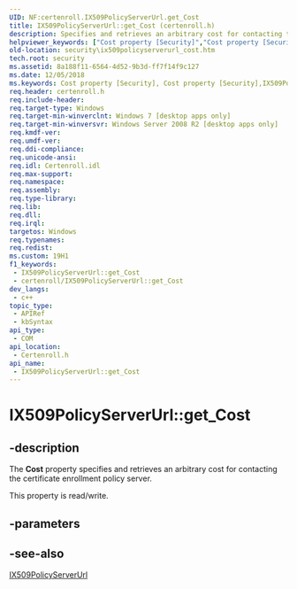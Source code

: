 ```yaml
---
UID: NF:certenroll.IX509PolicyServerUrl.get_Cost
title: IX509PolicyServerUrl::get_Cost (certenroll.h)
description: Specifies and retrieves an arbitrary cost for contacting the certificate enrollment policy server.
helpviewer_keywords: ["Cost property [Security]","Cost property [Security]","IX509PolicyServerUrl interface","IX509PolicyServerUrl interface [Security]","Cost property","IX509PolicyServerUrl.Cost","IX509PolicyServerUrl.get_Cost","IX509PolicyServerUrl::Cost","IX509PolicyServerUrl::get_Cost","IX509PolicyServerUrl::put_Cost","certenroll/IX509PolicyServerUrl::Cost","certenroll/IX509PolicyServerUrl::get_Cost","certenroll/IX509PolicyServerUrl::put_Cost","get_Cost","security.ix509policyserverurl_cost"]
old-location: security\ix509policyserverurl_cost.htm
tech.root: security
ms.assetid: 8a188f11-6564-4d52-9b3d-ff7f14f9c127
ms.date: 12/05/2018
ms.keywords: Cost property [Security], Cost property [Security],IX509PolicyServerUrl interface, IX509PolicyServerUrl interface [Security],Cost property, IX509PolicyServerUrl.Cost, IX509PolicyServerUrl.get_Cost, IX509PolicyServerUrl::Cost, IX509PolicyServerUrl::get_Cost, IX509PolicyServerUrl::put_Cost, certenroll/IX509PolicyServerUrl::Cost, certenroll/IX509PolicyServerUrl::get_Cost, certenroll/IX509PolicyServerUrl::put_Cost, get_Cost, security.ix509policyserverurl_cost
req.header: certenroll.h
req.include-header: 
req.target-type: Windows
req.target-min-winverclnt: Windows 7 [desktop apps only]
req.target-min-winversvr: Windows Server 2008 R2 [desktop apps only]
req.kmdf-ver: 
req.umdf-ver: 
req.ddi-compliance: 
req.unicode-ansi: 
req.idl: Certenroll.idl
req.max-support: 
req.namespace: 
req.assembly: 
req.type-library: 
req.lib: 
req.dll: 
req.irql: 
targetos: Windows
req.typenames: 
req.redist: 
ms.custom: 19H1
f1_keywords:
 - IX509PolicyServerUrl::get_Cost
 - certenroll/IX509PolicyServerUrl::get_Cost
dev_langs:
 - c++
topic_type:
 - APIRef
 - kbSyntax
api_type:
 - COM
api_location:
 - Certenroll.h
api_name:
 - IX509PolicyServerUrl::get_Cost
---
```


# IX509PolicyServerUrl::get_Cost


## -description

The <b>Cost</b> property specifies and retrieves an arbitrary  cost for contacting the certificate enrollment policy server.

This property is read/write.

## -parameters

## -see-also

<a href="/windows/desktop/api/certenroll/nn-certenroll-ix509policyserverurl">IX509PolicyServerUrl</a>

